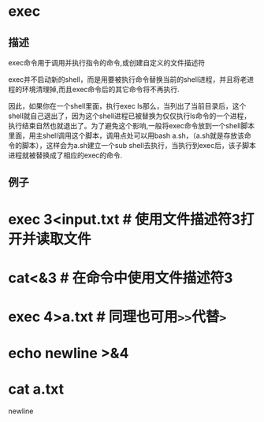 # exec

## 描述

exec命令用于调用并执行指令的命令,或创建自定义的文件描述符

exec并不启动新的shell，而是用要被执行命令替换当前的shell进程，并且将老进程的环境清理掉,而且exec命令后的其它命令将不再执行.

因此，如果你在一个shell里面，执行exec ls那么，当列出了当前目录后，这个shell就自己退出了，因为这个shell进程已被替换为仅仅执行ls命令的一个进程，执行结束自然也就退出了。为了避免这个影响,一般将exec命令放到一个shell脚本里面，用主shell调用这个脚本，调用点处可以用bash a.sh，（a.sh就是存放该命令的脚本），这样会为a.sh建立一个sub shell去执行，当执行到exec后，该子脚本进程就被替换成了相应的exec的命令.

## 例子

 # exec 3<input.txt # 使用文件描述符3打开并读取文件
 # cat<&3 # 在命令中使用文件描述符3
 # exec 4>a.txt # 同理也可用`>>`代替`>`
 # echo newline >&4
 # cat a.txt
 newline

